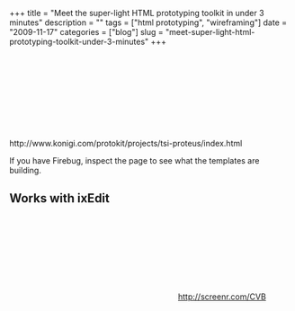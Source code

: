 +++
title = "Meet the super-light HTML prototyping toolkit in under 3 minutes"
description = ""
tags = ["html prototyping", "wireframing"]
date = "2009-11-17"
categories = ["blog"]
slug = "meet-super-light-html-prototyping-toolkit-under-3-minutes"
+++



  <div class="video">
<object classcodebase='http://download.macromedia.com/pub/shockwave/cabs/flash/swflash.cab#version=9,0,115,0' width='560' height='345'><param name='movie' value='http://screenr.com/Content/assets/screenr_0817090731.swf' ></param><param name='flashvars' value='i=26677' ></param><param name='allowFullScreen' value='true' ></param><embed src="http://screenr.com/Content/assets/screenr_0817090731.swf' flashvars='i=26677' allowFullScreen='true' width='560' height='345' pluginspage='http://www.macromedia.com/go/getflashplayer' ></embed></object></div>
<p>This is a demo of an HTML Prototyping Toolkit that I've assembled from a few open source libraries. The idea is to create something super light so you can sketch your wireframes in HTML.</p>
<h2>Using Templates</h2>
<p>I'm using a jQuery template for creating columns in a grid. </p>
<p>Columns look like this:</p>
<p><code></p>
<pre>
{cols}  <-- grid layout container
  {col12} <-- 12 unit column
  {/col}  <-- closed column
  {col12last}  <-- 12 unit column
                   last in container
  {/col}
{/cols}  <-- end of container
</code></pre><p>
You can try out the prototypes I'm playing with here:</p>
<p><a href="http://www.konigi.com/protokit/projects/tsi-proteus/index.html" title="http://www.konigi.com/protokit/projects/tsi-proteus/index.html">http://www.konigi.com/protokit/projects/tsi-proteus/index.html</a></p>
<p>If you have Firebug, inspect the page to see what the templates are building.</p>
<h2>Works with ixEdit</h2>
<div class="video">
<object classcodebase='http://download.macromedia.com/pub/shockwave/cabs/flash/swflash.cab#version=9,0,115,0' width='560' height='345'><param name='movie' value='http://screenr.com/Content/assets/screenr_1116090935.swf' /><param name='flashvars' value='i=27619' /><param name='allowFullScreen' value='true' /><embed src="http://screenr.com/Content/assets/screenr_1116090935.swf' flashvars='i=27619' allowFullScreen='true' width='560' height='345' pluginspage='http://www.macromedia.com/go/getflashplayer'></embed></object></div>
<p>As I said above, this is meant to be super light and uses existing libraries. I'll start posting the code when it's cleaner.</p>
    
  <a href="http://screenr.com/CVB">http://screenr.com/CVB</a>
